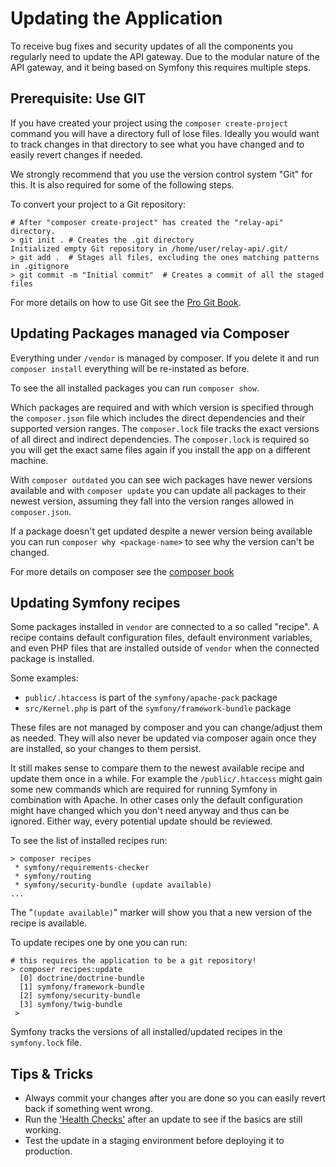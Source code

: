 # Updating the Application

To receive bug fixes and security updates of all the components you regularly need to update the API gateway. Due to the modular nature of the API gateway, and it being based on Symfony this requires multiple steps.

## Prerequisite: Use GIT

If you have created your project using the `composer create-project` command you will have a directory full of lose files. Ideally you would want to track changes in that directory to see what you have changed and to easily revert changes if needed.

We strongly recommend that you use the version control system "Git" for this. It is also required for some of the following steps.

To convert your project to a Git repository:

```shell
# After "composer create-project" has created the "relay-api" directory.
> git init . # Creates the .git directory
Initialized empty Git repository in /home/user/relay-api/.git/
> git add .  # Stages all files, excluding the ones matching patterns in .gitignore 
> git commit -m "Initial commit"  # Creates a commit of all the staged files
```

For more details on how to use Git see the [Pro Git Book](https://git-scm.com/book/en/v2).

## Updating Packages managed via Composer

Everything under `/vendor` is managed by composer. If you delete it and run `composer install` everything will be re-instated as before.

To see the all installed packages you can run `composer show`.

Which packages are required and with which version is specified through the `composer.json` file which includes the direct dependencies and their supported version ranges. The `composer.lock` file tracks the exact versions of all direct and indirect dependencies. The `composer.lock` is required so you will get the exact same files again if you install the app on a different machine.

With `composer outdated` you can see wich packages have newer versions available and with `composer update` you can update all packages to their newest version, assuming they fall into the version ranges allowed in `composer.json`.

If a package doesn't get updated despite a newer version being available you can run `composer why <package-name>` to see why the version can't be changed.

For more details on composer see the [composer book](https://getcomposer.org/doc/)

## Updating Symfony recipes

Some packages installed in `vendor` are connected to a so called "recipe". A recipe contains default configuration files, default environment variables, and even PHP files that are installed outside of `vendor` when the connected package is installed.

Some examples:

* `public/.htaccess` is part of the `symfony/apache-pack` package
* `src/Kernel.php` is part of the `symfony/framework-bundle` package

These files are not managed by composer and you can change/adjust them as needed. They will also never be updated via composer again once they are installed, so your changes to them persist.

It still makes sense to compare them to the newest available recipe and update them once in a while. For example the `/public/.htaccess` might gain some new commands which are required for running Symfony in combination with Apache. In other cases only the default configuration might have changed which you don't need anyway and thus can be ignored. Either way, every potential update should be reviewed.

To see the list of installed recipes run:

```shell
> composer recipes
 * symfony/requirements-checker 
 * symfony/routing 
 * symfony/security-bundle (update available)
...
```

The "`(update available)`" marker will show you that a new version of the recipe is available.

To update recipes one by one you can run:

```shell
# this requires the application to be a git repository!
> composer recipes:update
  [0] doctrine/doctrine-bundle
  [1] symfony/framework-bundle
  [2] symfony/security-bundle
  [3] symfony/twig-bundle
 >
```

Symfony tracks the versions of all installed/updated recipes in the `symfony.lock` file.

## Tips & Tricks

* Always commit your changes after you are done so you can easily revert back if something went wrong.
* Run the ['Health Checks'](./health_checks.md) after an update to see if the basics are still working.
* Test the update in a staging environment before deploying it to production.
